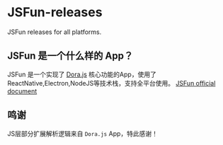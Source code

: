 # JSFun-releases

JSFun releases for all platforms.

## JSFun 是一个什么样的 App？

JSFun 是一个实现了 [Dora.js](https://github.com/Dorajs/docs) 核心功能的App，使用了ReactNative,Electron,NodeJS等技术栈，支持全平台使用。 [JSFun official document](https://jsfun.vercel.app)


## 鸣谢

JS层部分扩展解析逻辑来自 `Dora.js` App，特此感谢！
